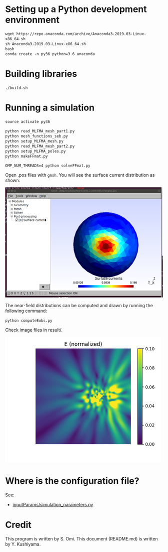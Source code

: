 # Setting up a Python development environment

```
wget https://repo.anaconda.com/archive/Anaconda3-2019.03-Linux-x86_64.sh
sh Anaconda3-2019.03-Linux-x86_64.sh
bash
conda create -n py36 python=3.6 anaconda
```

# Building libraries

```
./build.sh
```

# Running a simulation
```
source activate py36
```
```
python read_MLFMA_mesh_part1.py
python mesh_functions_seb.py
python setup_MLFMA_mesh.py
python read_MLFMA_mesh_part2.py
python setup_MLFMA_poles.py
python makeFFmat.py
```
```
OMP_NUM_THREADS=4 python solveFFmat.py
```

Open .pos files with `gmsh`. You will see the surface current distribution as shown:

<img src="imgs/surface1.norm_J_centroids_triangles.png" width="600px">

The near-field distributions can be computed and drawn by running the following command:

```
python computeEobs.py
```

Check image files in result/.

![](imgs/E_obs_d.png)

# Where is the configuration file?

See:
* [inputParams/simulation_parameters.py](inputParams/simulation_parameters.py)

# Credit
This program is written by S. Omi.
This document (README.md) is written by Y. Kushiyama.